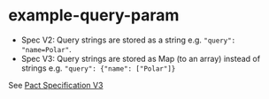 # example-query-param

- Spec V2: Query strings are stored as a string e.g. `"query": "name=Polar"`.
- Spec V3: Query strings are stored as Map (to an array) instead of strings e.g. `"query": {"name": ["Polar"]}`

See [Pact Specification V3](https://github.com/pact-foundation/pact-specification/tree/version-3)
